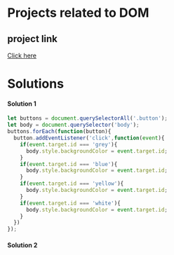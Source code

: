 # Projects related to DOM

## project link
[Click here](https://stackblitz.com/edit/dom-project-chaiaurcode?file=index.html)
 
# Solutions

#### Solution 1  
``` Javascript
let buttons = document.querySelectorAll('.button');
let body = document.querySelector('body');
buttons.forEach(function(button){
  button.addEventListener('click',function(event){
    if(event.target.id === 'grey'){
      body.style.backgroundColor = event.target.id;
    }
    if(event.target.id === 'blue'){
      body.style.backgroundColor = event.target.id;
    }
    if(event.target.id === 'yellow'){
      body.style.backgroundColor = event.target.id;
    }
    if(event.target.id === 'white'){
      body.style.backgroundColor = event.target.id;
    }
  })
});
```

#### Solution 2  
``` Javascript

```